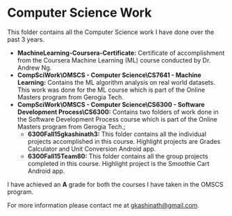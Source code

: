 # Computer Science Work #

This folder contains all the Computer Science work I have done over the past 3 years.

- **MachineLearning-Coursera-Certificate:** Certificate of accomplishment from the Coursera Machine Learning (ML) course conducted by Dr. Andrew Ng.
- **CompSciWork\OMSCS - Computer Science\CS7641 - Machine Learning:** Contains the ML algorithm analysis on real world datasets. This work was done for the ML course which is part of the Online Masters program from Gerogia Tech.
- **CompSciWork\OMSCS - Computer Science\CS6300 - Software Development Process\CS6300:** Contains two folders of work done in the Software Development Process course which is part of the Online Masters program from Gerogia Tech.;
  - **6300Fall15gkashinath3:** This folder contains all the individual projects accomplished in this course. Highlight projects are Grades Calculator and Unit Conversion Android app.
  - **6300Fall15Team80:** This folder contains all the group projects completed in this course. Highlight project is the Smoothie Cart Android app.

I have achieved an **A** grade for both the courses I have taken in the OMSCS program.

For more information please contact me at gkashinath@gmail.com.
